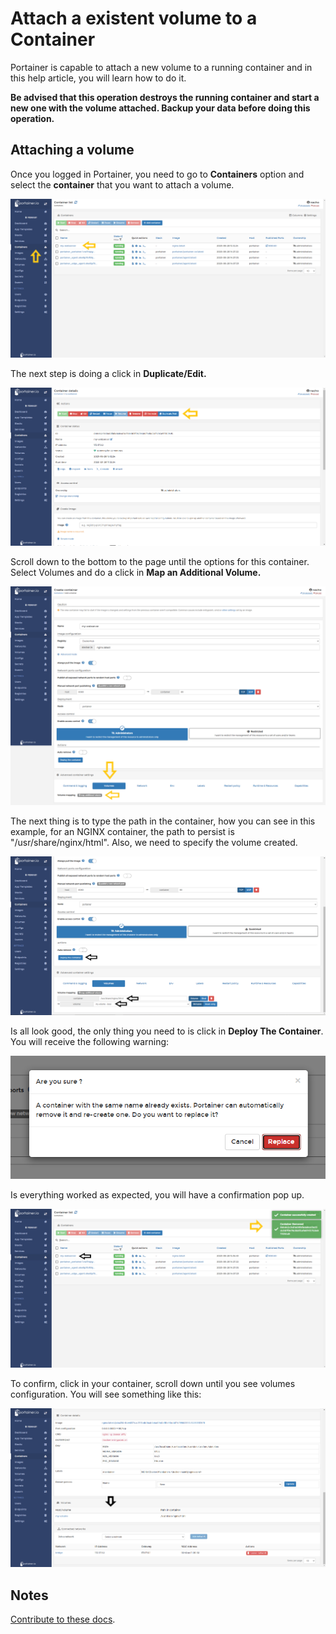 # Attach a existent volume to a Container

Portainer is capable to attach a new volume to a running container and in this help article, you will learn how to do it.

<b>Be advised that this operation destroys the running container and start a new one with the volume attached. Backup your data before doing this operation.</b>

## Attaching a volume

Once you logged in Portainer, you need to go to <b>Containers</b> option and select the <b>container</b> that you want to attach a volume.

![volumes](assets/attach_1.png)

The next step is doing a click in <b>Duplicate/Edit.</b>

![volumes](assets/attach_2.png)

Scroll down to the bottom to the page until the options for this container. Select Volumes and do a click in <b>Map an Additional Volume.</b>

![volumes](assets/attach_3.png)

The next thing is to type the path in the container, how you can see in this example, for an NGINX container, the path to persist is "/usr/share/nginx/html". Also, we need to specify the volume created.

![volumes](assets/attach_4.png)

Is all look good, the only thing you need to is click in <b>Deploy The Container</b>. You will receive the following warning:

![volumes](assets/attach_5.png)

Is everything worked as expected, you will have a confirmation pop up.

![volumes](assets/attach_6.png)

To confirm, click in your container, scroll down until you see volumes configuration. You will see something like this:

![volumes](assets/attach_7.png)

## Notes

[Contribute to these docs](https://github.com/portainer/portainer-docs/blob/master/contributing.md).